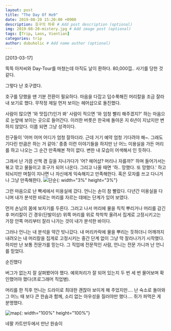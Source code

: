 ```yaml
---
layout: post
title: "The Day Of Ho9"
date: 2019-08-20 15:20:00 +0900
description: 호구의 하루 # Add post description (optional)
img: 2019-08-20-mistery.jpg # Add image post (optional)
tags: [Trip, Laos, Vientian]
categories: trip
author: dubuholic # Add name author (optional)
---
```



[2013-03-17] 

뚝뚝 아저씨와 Day-Tour를 마쳤는데 아직도 날이 환하다. 80,000낍.. 사기를 당한 것 같다.  

<p class="page-quote">그렇다 난 호구였다.</p>

호구를 당했을 땐 기분 전환이 필요하다. 마음을 다잡고 덥수룩해진 머리칼을 조금 잘라내 보기로 했다. 
무작정 제일 먼저 보이는 헤어샵으로 돌진했다.  

사람이 많으면 '와 맛집(?)인가 봐' 사람이 적으면 '와 엄청 빨리 해주겠지?' 하는 
마음으로 눈앞에 보이는 곳으로 들어간다. 이러한 버릇은 한국에 돌아온 지 6년이 지났지만 변하지 않았다. 이쯤 되면 그냥 성격이다.  

친구들이 '어머 어머 어디가 엄청 잘하더라. 근데 거기 예약 엄청 기다려야 해~. 그래도 기다린 만큼은 하는 거 같아.' 종종 이런 이야기들을 하지만
난 어느 미용실을 가든 머리를 하고 나오는 그 순간 만족해본 적이 없다. 변한 내 모습이 어색해서 인 듯하다.  

그래서 난 가끔 산책 겸 길을 지나가다가 '어? 헤어샵? 머리나 자를까?' 하며 들어가서는 볶고 깎고 물들이고 호구가 되어 나온다. 
그리고 나올 때면 '하.. 망했다. 또 망했다.' 하고 되뇌지만 며칠이 지나면 나 자신에게 익숙해지고 만족해한다. 혹은 모자를 쓰고 다니거나 그냥 만족해한다. ![단순]({{site.baseurl}}/assets/img/dansoon.jpg "단순"){: width="3%" height="3%"}  

그런 마음으로 난 빡세에서 미용실에 갔다. 언니는 손이 참 빨랐다. 다년간 미용실을 다니며 내가 분석한 바로는 머리를 자르는 데에는 단계가 있어 보였다.  

먼저 손님의 몸에 보자기를 두른다. 그러고 나서 머리에 물을 칙칙 뿌리거나 머리를 감긴 후 머리칼이 긴 경우(단발이상) 위쪽 머리를 위로 착착착 올려서 집게로 고정시키고는 
가장 안쪽 머리부터 잘라 나가는 것이 내가 분석한 바이다.  

그러나 언니는 내 분석을 약간 빗나갔다. 내 머리카락에 물을 뿌리는 듯하더니 어깨까지 내려오는 내 머리칼을 
집게로 고정시키는 중간 단계 없이 그냥 막 잘라나가기 시작했다. 하지만 난 보통 전문가를 믿는다. 그 직업에 전문적인 사람, 언니는 전문 가니까 난 언니를 믿었다.   

<p class="page-quote">순진했다</p>   
버그가 없는지 잘 살펴봤어야 했다. 예외처리가 잘 되어 있는지 두 번 세 번 물어보며 확인했어야 했다(프로그래머 직업병).   

머리를 한 직후 언니는 드라이로 최대한 괜찮아 보이게 해 주었지만.... 난 숙소로 돌아와 그 어느 때 보다 큰 한숨과 함께, 소리 없는 아우성을 질러야만 했다.... 
쥐가 파먹은 게 분명했다.

![map]({{site.baseurl}}/assets/img/2019-08-20-ho9.jpg "삐약 삐약"){: width="100%" height="100%"}
<p class="page-caption">네팔 카트만두에서 만난 원숭이</p>